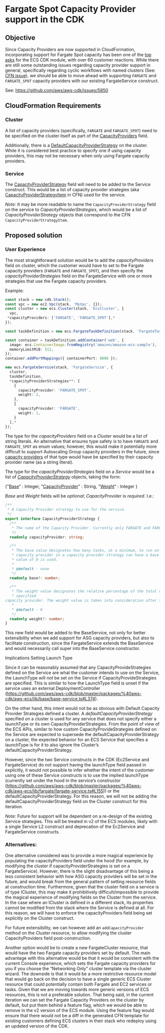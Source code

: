 # Fargate Spot Capacity Provider support in the CDK

## Objective

Since Capacity Providers are now supported in CloudFormation, incorporating support for Fargate Spot capacity has been one of the [top asks](https://github.com/aws/aws-cdk/issues?q=is%3Aissue+is%3Aopen+label%3A%40aws-cdk%2Faws-ecs+sort%3Areactions-%2B1-desc) for the ECS CDK module, with over 60 customer reactions. While there are still some outstanding issues regarding capacity provider support in general, specifically regarding cyclic workflows with named clusters (See: [CFN issue](https://github.com/aws/containers-roadmap/issues/631#issuecomment-702580141)), we should be able to move ahead with supporting `FARGATE` and `FARGATE_SPOT` capacity providers with our existing FargateService construct.

See: https://github.com/aws/aws-cdk/issues/5850

## CloudFormation Requirements

### Cluster

A list of capacity providers (specifically, `FARGATE` and `FARGATE_SPOT`) need to be specified on the cluster itself as part of the [CapacityProviders](https://docs.aws.amazon.com/AWSCloudFormation/latest/UserGuide/aws-resource-ecs-cluster.html#cfn-ecs-cluster-capacityproviders) field.

Additionally, there is a [DefaultCapacityProviderStrategy](https://docs.aws.amazon.com/AWSCloudFormation/latest/UserGuide/aws-resource-ecs-cluster.html#cfn-ecs-cluster-defaultcapacityproviderstrategy) on the cluster. While it is considered best practice to specify one if using capacity providers, this may not be necessary when only using Fargate capacity providers.

### Service

The [CapacityProviderStrategy](https://docs.aws.amazon.com/AWSCloudFormation/latest/UserGuide/aws-resource-ecs-service.html#cfn-ecs-service-capacityproviderstrategy) field will need to be added to the Service construct. This would be a list of capacity provider strategies (aka [CapacityProviderStrategyItem](https://docs.aws.amazon.com/AWSCloudFormation/latest/UserGuide/aws-properties-ecs-service-capacityproviderstrategyitem.html) in CFN) used for the service.

_Note_: It may be more readable to name the `CapacityProviderStrategy` field on the service to  *CapacityProviderStrategies*, which would be a list of *CapacityProviderStrategy* objects that correspond to the CFN `CapacityProviderStrategyItem`.


## Proposed solution

### User Experience

The most straightforward solution would be to add the *capacityProviders* field on cluster, which the customer would have to set to the Fargate capacity providers (`FARGATE` and `FARGATE_SPOT`), and then specify the *capacityProviderStrategies* field on the FargateService with one or more strategies that use the Fargate capacity providers.

Example:

```ts
const stack = new cdk.Stack();
const vpc = new ec2.Vpc(stack, 'MyVpc', {});
const cluster = new ecs.Cluster(stack, 'EcsCluster', {
  vpc,
 *capacityProviders: ['FARGATE', 'FARGATE_SPOT'],*
});

const taskDefinition = new ecs.FargateTaskDefinition(stack, 'FargateTaskDef');

const container = taskDefinition.addContainer('web', {
  image: ecs.ContainerImage.fromRegistry('amazon/amazon-ecs-sample'),
  memoryLimitMiB: 512,
});
container.addPortMappings({ containerPort: 8000 });

new ecs.FargateService(stack, 'FargateService', {
  cluster,
  taskDefinition,
  *capacityProviderStrategies**: [
    {
      capacityProvider: 'FARGATE_SPOT',
      weight: 2,
    },
    {
      capacityProvider: 'FARGATE',
      weight: 1,
    }
  ],*
});
```

The type for the *capacityProviders*  field on a *Cluster* would be a list of string literals. An alternative that ensures type safety is to have `FARGATE` and `FARGATE_SPOT` as enum values; however, this would make it potentially more difficult to support Autoscaling Group capacity providers in the future, since [capacity providers](https://docs.aws.amazon.com/AmazonECS/latest/developerguide/cluster-capacity-providers.html) of that type would have be specified by their capacity provider name (as a string literal).

The type for the *capacityProviderStrategies* field on a *Service* would be a list of  [*CapacityProviderStrategy*](https://docs.aws.amazon.com/AWSCloudFormation/latest/UserGuide/aws-properties-ecs-service-capacityproviderstrategyitem.html) objects, taking the form:

{"[Base](https://docs.aws.amazon.com/AWSCloudFormation/latest/UserGuide/aws-properties-ecs-service-capacityproviderstrategyitem.html#cfn-ecs-service-capacityproviderstrategyitem-base)" : Integer, "[CapacityProvider](https://docs.aws.amazon.com/AWSCloudFormation/latest/UserGuide/aws-properties-ecs-service-capacityproviderstrategyitem.html#cfn-ecs-service-capacityproviderstrategyitem-capacityprovider)" : String, "[Weight](https://docs.aws.amazon.com/AWSCloudFormation/latest/UserGuide/aws-properties-ecs-service-capacityproviderstrategyitem.html#cfn-ecs-service-capacityproviderstrategyitem-weight)" : Integer }

*Base* and *Weight* fields will be *optional*; *CapacityProvider* is *required*. I.e.:

```ts
/**
 * A Capacity Provider strategy to use for the service.
 */
export interface CapacityProviderStrategy {
  /**
   * The name of the Capacity Provider. Currently only FARGATE and FARGATE_SPOT are supported.
   */
  readonly capacityProvider: string;

  /**
   * The base value designates how many tasks, at a minimum, to run on the specified capacity provider. Only one
   * capacity provider in a capacity provider strategy can have a base defined. If no value is specified, the default
   * value of 0 is used.
   *
   * @default - none
   */
  readonly base?: number;

  /**
   * The weight value designates the relative percentage of the total number of tasks launched that should use the
   * specified
capacity provider. The weight value is taken into consideration after the base value, if defined, is satisfied.
   *
   * @default - 0
   */
  readonly weight?: number;
}

```
This new field would be added to the BaseService, not only for better extensibility when we add support for ASG capacity providers, but also to facilitate construction, since the FargateService extends the BaseService and would necessarily call super into the BaseService constructor.

Implications Setting Launch Type

Since it can be reasonably assumed that any CapacityProvideStrategies defined on the Service are what the customer intends to use on the Service, the LaunchType will *not* be set on the Service if CapacityProvideStrategies are specified. This is similar to how the LaunchType field is unset if the service uses an external DeploymentController (https://github.com/aws/aws-cdk/blob/master/packages/%40aws-cdk/aws-ecs/lib/base/base-service.ts#L374).

On the other hand, this intent would not be as obvious with Default Capacity Provider Strategies defined a cluster. A *defaultCapacityProviderStrategy* specified on a cluster is used for any service that does not specify either a launchType or its own CapacityProviderStrategies. From the point of view of the ECS APIs, similar to how custom CapacityProvideStrategies defined on the Service are expected to supersede the defaultCapacityProviderStrategy on a cluster, the expected behavior for an ECS Service that specifies a launchType is for it to also ignore the Cluster’s defaultCapacityProviderStrategy.

However, since the two Service constructs in the CDK (Ec2Service and FargateService) do not support having the launchType field passed in explicitly, it would not possible to infer whether the intent of the customer using one of these Service constructs is to use the implied launchType (currently set under the hood in the service’s constructor (https://github.com/aws/aws-cdk/blob/master/packages/%40aws-cdk/aws-ecs/lib/fargate/fargate-service.ts#L155)) or the defaultCapacityProviderStrategy.  For this reason, we will not be adding the  defaultCapacityProviderStrategy field on the Cluster construct for this iteration.

_*Note*_: Future for support will be dependent on a re-design of the existing Service strategies. This will be treated in v2 of the ECS modules, likely with a single Service L2 construct and deprecation of the Ec2Service and FargateService constructs.


### Alternatives:
One alternative considered was to provide a more magical experience by populating the capacityProviders field under the hood (for example, by modifying the cluster if capacityProviderStrategies is set on a FargateService). However, there is the slight disadvantage of this being a less consistent behavior with how ASG capacity providers will be set in the future, and would break from the general pattern of setting resource fields at construction time. Furthermore, given that the cluster field on a service is of type ICluster, this may make it prohibitively difficult/impossible to provide the magical experience of modifying fields on the Cluster from the service. In the case where an ICluster is defined in a different stack, its properties cannot be modified from the stack where the Service is defined at all. For this reason, we will have to enforce the capacityProviders field being set explicitly on the Cluster construct.

For future extensibility, we can however add an `addCapacityProvider` method on the Cluster resource, to allow modifying the cluster CapacityProviders field post-construction.

Another option would be to create a new FargateCluster resource, that would have the two Fargate capacity providers set by default. The main advantage with this alternative would be that it would be consistent with the current Console experience, which sets the Fargate capacity providers for you if you choose the “Networking Only” cluster template via the cluster wizard. The downside is that it would be a more restrictive resource model that would go back on the decision to have a single generic ECS Cluster resource that could potentially contain both Fargate and EC2 services or tasks. Given that we are moving towards more generic versions of ECS resources, this is not a preferable solution. That being said, in the current iteration we can set the Fargate Capacity Providers on the cluster by default, but put them behind a feature flag, which we would be able to remove in the v2 version of the ECS module. Using the feature flag would ensure that there would not be a diff in the generated CFN template for existing customers defining ECS clusters in their stack who redeploy using an updated version of the CDK.
